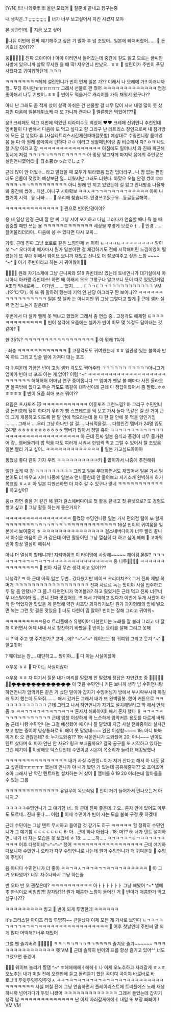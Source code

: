 [Y/N] !!!!
나와랏!!!!!!!
올만
모했어
🫧 잘준비 끝내고 뒹구는중

내 생각은..?
;;;;;;;;;;;;;
🫧 너가 너무 보고싶어서 치킨 시켰지 모야

몬 상관인데.
🫧 지금 보고 싶어

🥹나듀
이번에
진짜
얘기해주고 싶은 기
많아
후
넘 조았어..
일본에 빠져버렸어……
🫧 돈키호테 갔어???

웅🥹🥹🥹🥹🥹
진짜 오아아아ㅏ아아
이러면서 들어갔는데
중간에 길도 잃고
모르는 글씨만 사방에 있으니까
살짝 무서웠
을 때
딱!
지우언니 만났오..
ㅎㅎ
🫧 설린이가 주빈이 푸딩 사왔다고 귀여워하던데 ㅋㅋㅋ

ㅋㅋㅋㅋㅋㅋㅋㅋ헤헤
설린언니가 빈이 언제 일본 가??
이래서 나 모레에 가!!
이러니까 헐..
푸딩 하나만ㅠㅠㅠㅠㅠㅠ
그래서 선물로
짠
줬어
ㅋㅋㅋㅋㅋㅋㅋㅋㅋㅋㅋㅋㅋ
엄청 좋아해서
나두 기뻤어..ㅎㅎ
🫧 빈이도 먹을거로 캐리어를 가득 채워서 왔구나??

아니 난 그래도
좀 적게 샀어
살짝 아쉬운 건
선물할 걸 너무 많이 사서
내껄 많이 못 샀지먼
다음에 일본데뷔쇼케 때
또 가니까
괜차나
🫧 멜론빵은 먹었어???🥺

웅!! 크레페도 먹고
저번에 먹었던 티라미수도
먹었어
❤️❤️
크레페 신위언니 추천인데
멤버들이 다 반해서
다음에 또 먹고 싶다고 햠
그리구 난
테트리스 장인으로써
내 짐가방에 모든 걸 넣었다
휴
(사실테트리스시간제한때매잘못함)
예상대로
수밍언니랑
룸메였음
둘 다
아 원래 룸메여서
편하다 ㄹㅇ
이러고
생활패턴이랑 좀 비슷해서
자? ㅇㅋ 나도 잘 거양
이러고 잠
ㅋㅋㅋㅋㅋㅋㅋㅋㅋㅋㅋㅋㅋㅋㅋ
아침에도 일어나서
와 진짜 피곤해
동시에 저럼
ㅋㅋㄱㅋㄱㅋㅋㅋㅌㅋㅋㅋㅋㅋ
아 맞당
엊그저께 마지막 음메의 주인공은
설린언니였어😉
🫧 日本暑かったでしょ？

근데 많이 안 더웠ㅇ..
라고 말했을 때 모두가 뭐라했음
덥긴 덥더라구..
나 땀 없는 편인데도
온몸이 젖었어
예상보단 덜.. 더웠지만
그래도 더웠다.
아맞으
오늘
안경 썼어
🤓🤓
ㅋㅋㅋㄱㅋㄱㅋㅋㅋㅋㅋㅋㅋㅋㅋ
아니 원래
안 끼고 있었는데
길 잃고 안내방송 나올까봐
중간에 썼어..
패션..아니구
시야확보
ㅋㅋㅅㅋㄱㄱㅋㄱㅋㄱㅋㄱㅋㅋㅋㅋㅋ
아마 나쁠거야 시력..
웅 나빠……
🫧 우리애 찾습니다..안경쓰고있구요…동글동글해여…

ㅋㅋㅋㅋㅋㅋㅋㅋㅋㅋㅋㅋㅋ
🫧 찐으로 빈이안경이야?

웅 내 일상 안경
근데 잘 안 써
그냥 시야 포기하고 다님
그러다가
연습할 때나
뭐 볼 때
집중할 때만 쓰는 용
ㅋㅋㅋㅋㅋㅌㅋㅋㅋㅋㅋㅋ
세상을
뿌옇게 보겠ㅇㅓ..
🫧 안경 ...... 잘어울리더라아.. 다음에 씅 수 있다면 다시 꼬옥...

가릿.
근데 진짜 그냥
뽀로로 같은 느낌인제
ㅎ
허허
ㅌㅋㅋㅋㅌㅋㅋㅋㅋㅋㅋㅋㅋ
알아쏘 ^~^
오다이바 메자마시
뭔가 일본이란 걸 체감하기도 전에
시작해버린 느낌이였어
떨렸는데 또 무대 위에서 웨이브 보니까
재밌고 신나도
더 잘보여주고 싶은 느낌 ~~~~ ^~* 
🫧 아기 주빈이라고 하는 거 귀여웠어👶🩵

🤍🤍🤍🤍
원래 자기소개에
그냥 곤니찌와 S18 쥬빈데쓰!
였는데
토네언니가
대기실에서
아니아니 아카짱 쥬빈데쓰! 하면 돼
이래서 오오 그렇구나
알고보니 뜻이 따로 있었던거임
A조의 막내로써…..
아가빈…….
했지…….
ㅌㅋㄱㅌㅋㄱㅋㅋㅋㅋㅋㅋㅋㅋㅋㅋㅋ
VM
⸜(♡’ᗜ‘♡)⸝
아 또 뭐 말하려 했는데
기억 안 난당
아그리구
짠
보이나??
ㅋㅋㅋㅋㅋㅋㅋㅋㅋㅋㅋㅋㅋㅋㅋㅋ
일본 첫 셀카
는 아니지만 뭐 그냥 그렇다고 할게
🫧 근데 셀카 실력 점점 느는거 같은데?

주변에서 다
셀카 왤케 못 찍냐고 했었어
그래서 좀 연습 중..
고정각도
해제함
ㅌㅋㅋㅋㅋㅋㅋㅋㅋㅋㅋㅋㅋ
🫧 빈이 생각에 요즘에는 셀카가 빈이 미모 몇 %정도 담아내는 것 같아? 🫠

한 35%?
ㅋㅋㅋㅋㅋㅋㅋㅋㅋㅋㅋㅋㅋㅋㅋㅋㅋ
🫧 아 뭐래 1%야

; 죄송
ㅋㅋㅋㅋㅋㅋㅋㅋㅋㅋㅋㅋ
🫧 고정각도도 귀여웠는데 ㅎㅎ
일관성 있는 볼콕과 반쪽 하트 그리고 입술 밑에 가져다 대는 포즈

다 귀여운데 가끔은 빈이 고정 셀카 각도도 찍어주라 ㅋㅋㅋㅋㅋㅋ
ㅋㅋㅋㅋㅋ아니그거
엄마가
빈아 너
포즈 아는 게 없어?
이럼
^~^
ㅋㅋㅋㅋㅋㅋㅋㅋㅋㅋㅋㅋㅋㅋㅋㅋㅋㅋㅋㅋㅋㅋㅋㅋㅋ
허허허허
어머님
연구 중이옵니다 ^^
엄마가 맨날 볼 때마다
사진 올라오면
볼콕밖에 없다고
무슨 각도도 똑같이 대각선이래
근데 다 정답이였어서
좀 찔렸..ㅎㅎㅎㅎㅎㅎ
🫧 빈이 요즘 최애 포즈 뭐야??

요즘은
프사포즈 😽
ㅋㅋㅋㅋㅋㅋㅋㅋㅋㅋㅋ
어흥포즈
그런느낌?
아 그리구
수민언니랑 돈키호테 털이 하다기
우리가 빵 스프레드를 막 보고 가서
둘다 똑같은 걸 산 거야
근데 그게
개봉하고 되도록 한 달 안에 먹으라는데
둘 다 한 달 안에 못 먹을 양인거임
………
그래서
….우리 그냥 하나만 살 걸….
나눠먹을걸….
다행인건
멤버가
24명
입도
24개!
ㅎㅎㅎㅎㅎㅎㅎㅎㅎㅎㅎ
멤버가 많아서
정말 쥬아
ㅋㅋㄱㅋㄱㅋㄱㅋㄱㅋㄱㅋㅋㅋㅋㅋㅋㅋㅋㅋㅋㅋㅋㅋㅋㅋㅋㅋㅋㅋㅋ
아 근데 진짜
일본 음식과 풍경이
너무 즐거웠어 걍..
멤버들끼리 밥 먹을 때도
여러개 시켜서 한입씩 먹고
그럴 수 있어서 젤 조았음
일본 빨리 가고 싶어..
ㅋㅋㅋㅋㅋㅋㅋㅋㅋㅋㅋㅋㅋ
🫧 일본 가고싶드아아아

통했넹
좋다 같이 가자 우리
ㅋㅋㅋㅋㅋㅋㅋㅋㅋㅋ키
🫧 많이가서 나중에 추천해줘

일단 쇼케 때 감
ㅋㅋㅋㅋㅋㅋㅋㅋㅋ
그리고 일본 무대하면서도
재밌어서
일본 가서 일본어도 더 배우고 시퍼
나중에 일본즈 언니들한테 안 물어보고 자기소개 완벽하게 하기
목표임
ㅎㅅㅎ
아 일본 디멘션하면
더 자주 갈 수 있구나
맞네
ㅋㅋㅋㅋㅋㅋㅋㅋㅋㅋㅋ
🫧 하고싶어?

움ㅁ
하면 좋을 거 같긴 해
뭔가
걸스에버다이로 첫 활동 끝내고
첫 유닛으로? 또 경험도 쌓고 싶고
🫧 그냥 활동 하는게 좋은거지?

ㅋㅋㅋㅋㅋㅋㅋㅋㅋㅋㅋㅋㅋㅋㅋㅋ
들켰당
수밍언니랑
일본 가서
편의점 털이 또 할게
ㅋㅋㅋㅋㅋㅋㅋㄱㅋㄱㄱㅋㄱㅋㄱㅋㅋㅋㅋㅋㅋㅋㅋㅋㅋㅋㅋ
16살 빈이의
귀여움을
일본에서 보여줄게 ㅎ
ㅋㅋㅋㅋㅋㅋㅋㅋㅋㅋㅋㅋㅋㅋㅋ
걸스네버다이가 너무 빨리 끝나서
아쉬운 마음이 큰 거 같은데
어떤 활동이던
그냥 열심히 더 하고 싶어
헤헤
🫧 고마워 빈아 항상 열심히 해줘서

아냐 더 열심히 할테니까!!
지켜봐줘!!!
이 타이밍에
사랑해~~~~~
해야됨
몬알?
ㅋㅋㄱㅋㄱㅋㄱㅋㄱㅋㄱㅋㄱㄱㅋㅋㅋㅋㅋㅋㅋㅋㅋㅋㅋㅋㅋㅋㅋ
웅 나두🤍🤍🤍🤍
ㅋㅋㅋㅋㅋㅋㅋㅋㅋㅋㅋㅋㅋㅋ
🫧 빈아 지금 무슨 생각 하고 있어???

니생각?
ㅋ
아 근데
아직 일본 두번.. 갔다왔지만
베이크 크리미치즈?
그거 진짜
제발
꼭
머거
ㅋㅋㅋㅋㅋㅋㅋㅋㅋㅋㅋㅋㅋㅋㅋㅋㅋㅋ
진짜 사르르 녹는 맛이야
사실 입주하고 두 달 좀 안됐나?
그 쯤..?
다현언니가
먹어볼래? 하고 줬었거든
근데 먹고 진짜
너무너무
내스탈이라
헐.. 언니 진짜 맛있어요..!!!
해서 기억하고 있다가
이번에 두개 사왔어
아직 안 먹었지만
맛있을 게 분명해
약간 치즈맛
과자라기보단 뭔가 과자형태의
입에 넣으면 녹는
그런 맛
결론 맛있음
🫧 너도 다현이 밈 알아? 빈이는 잘해 그리고 귀여워~

ㅋㅋㅋㅋㅋㅋㅋㅋㅋ웅ㅇ
트리플에스 유행이야
다현언니는 노래를 잘 불러 그리고 다 잘해
이러면서 어제 내내
서로 칭찬하기 바빴음
🫧 빈이는 요리를 잘해 그리고 못해

ㅍ
?
약 주고 병 주기인가.?
고마…에?
^~^~^~^
웨이브는 참 귀여워 그리고 웃겨 ^~^
🫧 알고잇어

?
웨이브는 참…. 대단하고… 짱이야…
🫧 다 아는 사실이잖아

ㅇ우웅 ㅎㅎ
🫧 다 아는 사실이잖아

ㅇ우웅 ㅎㅎ
자 여기서 질문
내가 머리를 말렸게 안 말렸게
정답은
자연건조 중
💨💨💨💨💨💨💨🌪️🌪️🌪️🌪️🌪️🌪️🌪️🌪️🌪️🌪️🌪️🌪️
아 맞음
수민언니 커튼 보니까 생각 남
수민언니랑 하연언니가 암막커튼 같은 거 샀단 말이야
갑자기 수밍어닝가 방에서 부시락부시락 하길래
뭐지 했는데
도와줘……..
해서 갔거든
그래서 내가 또
완벽밀봉.
했어
커튼으로
ㅋㅋㅋㅋㅋㅋㅋㅋㅋㅋㅋㅋ
근데 그러고 나서
하연언니가
자기도 설치해달라고 막 해서
안해줌
ㅎ
ㅋㅋㄱㄱㅋㄱㅋㄱㅋㄱㄱㅋㄱㅋ
혼자서 해봐야지!!
해서 혼자 했다
ㅐ
ㅋㄱㅋㄱㅋㄱㄱㅋㄱㅋㄱㅋㄱㅋㄱㅋ
근데 엄청
이상하게
막
느슨하게
암막커튼 용도를 다르게 바꿔놈
근데
나랑 수민언니는
그걸 예상했어
에 아니
잘 달았대
지금 사실
전화중이라
실시간 보고 받는 중이야
영상통화로
6: 에이 못 달았네~~~ 완전 이상함~~~~
19: 아니 봐봐 이거
6: 오 괜찮은데?
6: 누가도와줌??
19: 시온언니가 도와줬어
20: 아니~~~ 빈이도 텐트 샀다며
6: 마자 언닌 안 사요?
링크 보내줄까요?
결국 공구를 또 시작하고 있다는 그런 얘기야
🫧 이상해요 텍스트인데 수민이랑 시온이 목소리가 들려요 해킹당했나

ㅋㅋㅋㅋㅋㅋㅋㅋㅋㅋㅋㅋㅋㅋㅋ
내가 사실
수민엉ㄴ이가
저거 산다고 해서
아 나도 달고 싶은데ㅜㅠㅠㅜㅜ
했는데 언니가 야 내가 봤던 거 있는데 공유해줄까??
오 조아조어조아
그래서 난 약간
텐트처럼 설치하는 거 샀어
🫧 멤버를 6 19 20 이러는데 알아들을 수 있는 그룹

ㅋㅋㅋㅋㅋㅋㅋㅋㅋㅋㅋㅋㅋ
유일무이
독보적임
🫧 빈이 거기 들어가서 안나오는거 아니지..?

ㅋㅋㅋㅋㅋ수밍언니가 그 얘기함
너.. 와 근데 진짜 좋은데..? 오.. 혼자 안에 있어도 아무도 모르네.. 진짜 좋다….
이럼
🫧 이제 수민이가 빈이 자는 모습 불쑥 구경 못 하겠네

근데 수민이는 그냥 텐트 무시하고 들어갈 것 같기도 하구 ㅋㅋㅋㅋㅋ
헐
정확히
수민언니가 그 얘기함
ㄷㄷㄷㄷㄷㄷㄷ
6: 아.. 근데 하나 아쉽다..
18: 머??
6: 너가 텐트 설치하면.. 내가 너 자는 모습을 못 보겠네 ㅎ
18: ……….하…..
ㅋㄱㅋㄱㅋㄱㅌㄱㅋㅋㄱㅋㄱㅋㅋㅋㅋ
어후
다행이네^~^~^~^ 했어
ㅋㅋㅋㅋㅋㅋㅋㅋㅋㅋㅋㅋㅋㅋㅋㅋㅋ
근데 얘기하다보니까
수민언니 오타가 자꾸
수밍언니로 나는데
뭔가 수밍언니가 더
귀여운듯
🫧 수밍이 주빙이

음
아니다
수민언니가 더 좋아
ㅋㅋㄱㅋㅅㄱㅋㄱㅋㄱㄱㅋㄱㅋㄱㅋㅋㅋㅋㅋㅋ
🫧 아 그거 오타였어? 너무 자주나와서 그냥 하는줄

반 오타
반 오 괜찮은데?
ㅋㅋㅋㅋㅋㅋㅋㅋㅋㅋ
아ㅏㅏㅏㅏㅏㅏ
그냥 해봤어 ^~*
낼메추
한식이요
비빔밥?!!
감자탕??!
뭔가
매콤한 느낌이
들어간 거
🫧 빈이가 매콤한거 먹고싶구나???

ㅋㅋㅋㅋㅋㅋㅋㅋㅋ
빙고
🫧 빈이 되게 투명한데 ㅋㅋㅋㅋㅋㅋ

It's 크리스탈 아이즈 라잌 투명히~~
큰일났다
이제 모든 게 가사로 보인다
ㅌㄱㅋㄱㅋㄱㅋㄱㄱㅋㄱㅋㄱㅋㅋㅋㅋㅋㅋㅋㅋㅋㅋㅋㅋㅋㅋㅋㅋㅋ
🫧 어후 첫날인데 주빈씨 말 되게 많다 어떡해? 너무 재밌어

그럴 땐
즐겨버려
💃🤸‍♀️🕺💃
ㅋㅋㄱㅋㄱㅋㄱㄱㅋㄱㅋㅋㅋㅋ
즐겨요 즐겨~~~~~~
ㅋㅋㅋㅋㅋㅋㅋㅋㅋㅋㅋㅋㅋㅋㅋ
헷
VM
🫧 근데 솔직히 빈이의 프롬 항상 즐기고 있어^^ 너도 그랬으면 좋겠어

🥕🥕🥕
웨이브 놀리기 짱잼 ^~^
ㅎ헤헤헤헤ㅔ헤헤ㅔ
나 이제
오노추하고
자러갈게
ㅎㅅㅎ
오노추는
내가 며칠 전에 오랜만에 듣고
돌려듣기 했던 곡이여
곡이야
바로바로
바로..!!!!
두잇두잇두잇두잇ㅅ
ㅋㅋㄱㅋㄱㅋㄱㅋㄱㅋㄱㅋㄱㅋㄱㅋㄱㅋㅋㅋㅋㅋㅋㅋㅋㅋㅋㅋㅋㅋㅋㅋㅋ
사실 며칠 전에
그냥 연습하면서
플레이리스트에 트리플에스 노래
재생하니까
넘어가다가 두잇 나왔어
ㅋㅋㅋㅋㅋㅋㅋㅋㅋㅋㅋㅋㅋ
그래서 들었는데
갑자기 생각 남
ㅋㅋㅋㅋㅋㅋㅋㅋㅋㅋㅋㅋㅋ
난 이제
자러갈게에에ㅔ
내일 또 보장
빠빠이!!
VM
VM





